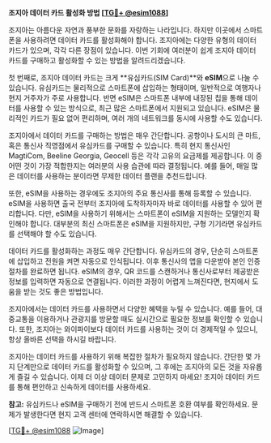 **조지아 데이터 카드 활성화 방법 [[TG💪+ @esim1088](https://t.me/s/esim1088)]**

조지아는 아름다운 자연과 풍부한 문화를 자랑하는 나라입니다. 하지만 이곳에서 스마트폰을 사용하려면 데이터 카드를 활성화해야 합니다. 조지아에는 다양한 유형의 데이터 카드가 있으며, 각각 다른 장점이 있습니다. 이번 기회에 여러분이 쉽게 조지아 데이터 카드를 구매하고 활성화할 수 있는 방법을 알려드리겠습니다.

첫 번째로, 조지아 데이터 카드는 크게 **유심카드(SIM Card)**와 **eSIM**으로 나눌 수 있습니다. 유심카드는 물리적으로 스마트폰에 삽입하는 형태이며, 일반적으로 여행자나 현지 거주자가 주로 사용합니다. 반면 eSIM은 스마트폰 내부에 내장된 칩을 통해 데이터를 사용할 수 있는 방식으로, 최근 많은 스마트폰에서 지원되고 있습니다. eSIM은 물리적인 카드가 필요 없어 편리하며, 여러 개의 네트워크를 동시에 사용할 수도 있습니다.

조지아에서 데이터 카드를 구매하는 방법은 매우 간단합니다. 공항이나 도시의 큰 마트, 혹은 통신사 직영점에서 유심카드를 구매할 수 있습니다. 특히 현지 통신사인 MagtiCom, Beeline Georgia, Geocell 등은 각각 고유의 요금제를 제공합니다. 이 중 어떤 것이 가장 적합한지는 여러분의 사용 습관에 따라 결정됩니다. 예를 들어, 매일 많은 데이터를 사용하는 분이라면 무제한 데이터 플랜을 추천드립니다.

또한, eSIM을 사용하는 경우에도 조지아의 주요 통신사를 통해 등록할 수 있습니다. eSIM을 사용하면 출국 전부터 조지아에 도착하자마자 바로 데이터를 사용할 수 있어 편리합니다. 다만, eSIM을 사용하기 위해서는 스마트폰이 eSIM을 지원하는 모델인지 확인해야 합니다. 대부분의 최신 스마트폰은 eSIM을 지원하지만, 구형 기기라면 유심카드를 선택해야 할 수도 있습니다.

데이터 카드를 활성화하는 과정도 매우 간단합니다. 유심카드의 경우, 단순히 스마트폰에 삽입하고 전원을 켜면 자동으로 인식됩니다. 이후 통신사의 앱을 다운받아 본인 인증 절차를 완료하면 됩니다. eSIM의 경우, QR 코드를 스캔하거나 통신사로부터 제공받은 정보를 입력하면 자동으로 연결됩니다. 이러한 과정이 어렵게 느껴진다면, 현지에서 도움을 받는 것도 좋은 방법입니다.

조지아에서는 데이터 카드를 사용하면서 다양한 혜택을 누릴 수 있습니다. 예를 들어, 대중교통을 이용하거나 관광지를 방문할 때도 실시간으로 필요한 정보를 확인할 수 있습니다. 또한, 조지아는 와이파이보다 데이터 카드를 사용하는 것이 더 경제적일 수 있으니, 항상 올바른 선택을 하시길 바랍니다.

조지아는 데이터 카드를 사용하기 위해 복잡한 절차가 필요하지 않습니다. 간단한 몇 가지 단계만으로 데이터 카드를 활성화할 수 있으며, 그 후에는 조지아의 모든 것을 자유롭게 즐길 수 있습니다. 이제 더 이상 데이터 문제로 고민하지 마세요! 조지아 데이터 카드를 통해 편안하고 신속하게 데이터를 사용하세요.

**참고:** 유심카드나 eSIM을 구매하기 전에 반드시 스마트폰 호환 여부를 확인하세요. 문제가 발생한다면 현지 고객 센터에 연락하시면 해결할 수 있습니다.

[[TG💪+ @esim1088](https://t.me/s/esim1088) ![Image](https://i.postimg.cc/Y0z9fWf4/image.png)]